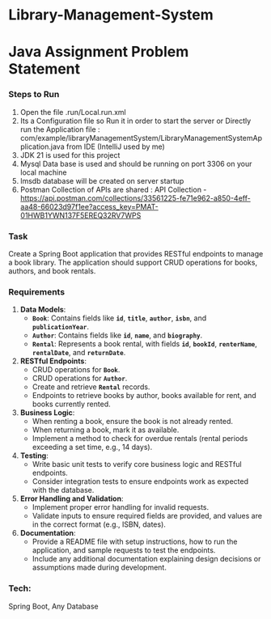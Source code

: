 # Library-Management-System
# Java Assignment Problem Statement

### **Steps to Run**
1) Open the file .run/Local.run.xml 
2) Its a Configuration file so Run it in order to start the server or Directly run the Application file : com/example/libraryManagementSystem/LibraryManagementSystemApplication.java from IDE (IntelliJ used by me)
3) JDK 21 is used for this project
4) Mysql Data base is used and should be running on port 3306 on your local machine
5) lmsdb database will be created on server startup
6) Postman Collection of APIs are shared : API Collection - https://api.postman.com/collections/33561225-fe71e962-a850-4eff-aa48-66023d97f1ee?access_key=PMAT-01HWB1YWN137F5EREQ32RV7WPS



### **Task**

Create a Spring Boot application that provides RESTful endpoints to manage a book library. The application should support CRUD operations for books, authors, and book rentals.

### **Requirements**

1. **Data Models**:
    - **`Book`**: Contains fields like **`id`**, **`title`**, **`author`**, **`isbn`**, and **`publicationYear`**.
    - **`Author`**: Contains fields like **`id`**, **`name`**, and **`biography`**.
    - **`Rental`**: Represents a book rental, with fields **`id`**, **`bookId`**, **`renterName`**, **`rentalDate`**, and **`returnDate`**.
2. **RESTful Endpoints**:
    - CRUD operations for **`Book`**.
    - CRUD operations for **`Author`**.
    - Create and retrieve **`Rental`** records.
    - Endpoints to retrieve books by author, books available for rent, and books currently rented.
3. **Business Logic**:
    - When renting a book, ensure the book is not already rented.
    - When returning a book, mark it as available.
    - Implement a method to check for overdue rentals (rental periods exceeding a set time, e.g., 14 days).
4. **Testing**:
    - Write basic unit tests to verify core business logic and RESTful endpoints.
    - Consider integration tests to ensure endpoints work as expected with the database.
5. **Error Handling and Validation**:
    - Implement proper error handling for invalid requests.
    - Validate inputs to ensure required fields are provided, and values are in the correct format (e.g., ISBN, dates).
6. **Documentation**:
    - Provide a README file with setup instructions, how to run the application, and sample requests to test the endpoints.
    - Include any additional documentation explaining design decisions or assumptions made during development.

### **Tech:**
Spring Boot, Any Database

